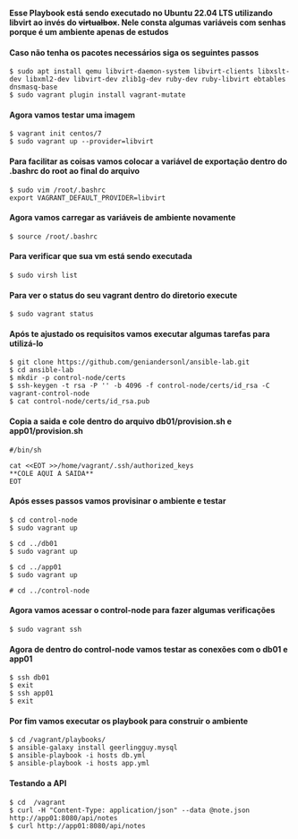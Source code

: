 **Esse Playbook está sendo executado no Ubuntu 22.04 LTS utilizando libvirt ao invés do ~~virtualbox~~. Nele consta algumas variáveis com senhas porque é um ambiente apenas de estudos**

#### Caso não tenha os pacotes necessários siga os seguintes passos

```
$ sudo apt install qemu libvirt-daemon-system libvirt-clients libxslt-dev libxml2-dev libvirt-dev zlib1g-dev ruby-dev ruby-libvirt ebtables dnsmasq-base
$ sudo vagrant plugin install vagrant-mutate
```


#### Agora vamos testar uma imagem
```
$ vagrant init centos/7
$ sudo vagrant up --provider=libvirt
```

#### Para facilitar as coisas vamos colocar a variável de exportação dentro do .bashrc do root ao final do arquivo
```
$ sudo vim /root/.bashrc
export VAGRANT_DEFAULT_PROVIDER=libvirt
```
#### Agora vamos carregar as variáveis de ambiente novamente
```$ source /root/.bashrc```

#### Para verificar que sua vm está sendo executada
```$ sudo virsh list```

#### Para ver o status do seu vagrant dentro do diretorio execute
```$ sudo vagrant status```

#### Após te ajustado os requisitos vamos executar algumas tarefas para utilizá-lo
```
$ git clone https://github.com/geniandersonl/ansible-lab.git
$ cd ansible-lab
$ mkdir -p control-node/certs
$ ssh-keygen -t rsa -P '' -b 4096 -f control-node/certs/id_rsa -C vagrant-control-node
$ cat control-node/certs/id_rsa.pub
```

#### Copia a saida e cole dentro do arquivo db01/provision.sh e app01/provision.sh
```
#/bin/sh

cat <<EOT >>/home/vagrant/.ssh/authorized_keys
**COLE AQUI A SAIDA**  
EOT
```
#### Após esses passos vamos provisinar o ambiente e testar
```
$ cd control-node
$ sudo vagrant up

$ cd ../db01
$ sudo vagrant up

$ cd ../app01
$ sudo vagrant up

# cd ../control-node
```

#### Agora vamos acessar o control-node para fazer algumas verificações
```
$ sudo vagrant ssh
```

#### Agora de dentro do control-node vamos testar as conexões com o db01 e app01
```
$ ssh db01
$ exit
$ ssh app01
$ exit
```
#### Por fim vamos executar os playbook para construir o ambiente
```
$ cd /vagrant/playbooks/
$ ansible-galaxy install geerlingguy.mysql
$ ansible-playbook -i hosts db.yml
$ ansible-playbook -i hosts app.yml
```

#### Testando a API
```
$ cd  /vagrant
$ curl -H "Content-Type: application/json" --data @note.json http://app01:8080/api/notes
$ curl http://app01:8080/api/notes
```